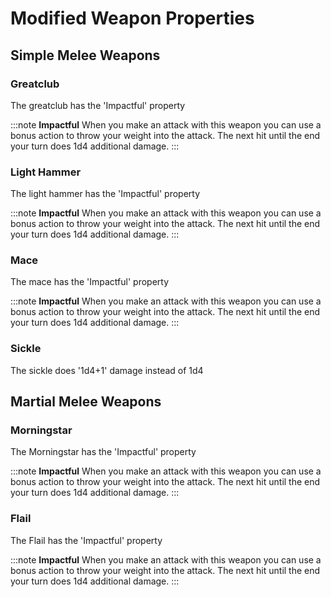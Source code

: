 # Modified Weapon Properties

## Simple Melee Weapons

### Greatclub

The greatclub has the 'Impactful' property  

:::note
**Impactful** When you make an attack with this weapon you can use a bonus action to throw your weight into the attack. The next hit until the end your turn does 1d4 additional damage.
:::

### Light Hammer

The light hammer has the 'Impactful' property  

:::note
**Impactful** When you make an attack with this weapon you can use a bonus action to throw your weight into the attack. The next hit until the end your turn does 1d4 additional damage.
:::

### Mace

The mace has the 'Impactful' property  

:::note
**Impactful** When you make an attack with this weapon you can use a bonus action to throw your weight into the attack. The next hit until the end your turn does 1d4 additional damage.
:::

### Sickle

The sickle does '1d4+1' damage instead of 1d4  

## Martial Melee Weapons

### Morningstar

The Morningstar has the 'Impactful' property  

:::note
**Impactful** When you make an attack with this weapon you can use a bonus action to throw your weight into the attack. The next hit until the end your turn does 1d4 additional damage.
:::

### Flail

The Flail has the 'Impactful' property  

:::note
**Impactful** When you make an attack with this weapon you can use a bonus action to throw your weight into the attack. The next hit until the end your turn does 1d4 additional damage.
:::
